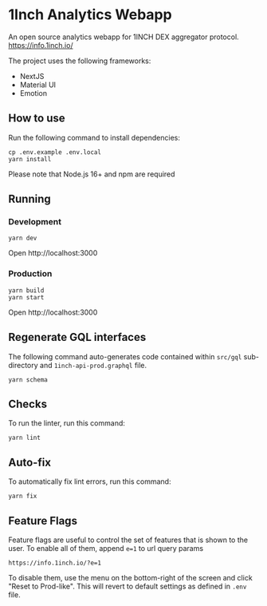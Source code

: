 # 1Inch Analytics Webapp
An open source analytics webapp for 1INCH DEX aggregator protocol. https://info.1inch.io/

The project uses the following frameworks:
- NextJS
- Material UI
- Emotion

## How to use

Run the following command to install dependencies:

```shell
cp .env.example .env.local
yarn install
```
Please note that Node.js 16+ and npm are required

## Running
### Development

```shell
yarn dev
```

Open http://localhost:3000

### Production
```shell
yarn build
yarn start
```
Open http://localhost:3000

## Regenerate GQL interfaces
The following command auto-generates code contained within `src/gql` sub-directory and `1inch-api-prod.graphql` file.

```shell
yarn schema
```

## Checks
To run the linter, run this command:

```shell
yarn lint
```

## Auto-fix
To automatically fix lint errors, run this command:

```shell
yarn fix
```

## Feature Flags
Feature flags are useful to control the set of features that is shown to the user. To enable all of them, append `e=1` to url query params 

```
https://info.1inch.io/?e=1
```

To disable them, use the menu on the bottom-right of the screen and click "Reset to Prod-like". This will revert to default settings as defined in `.env` file.


